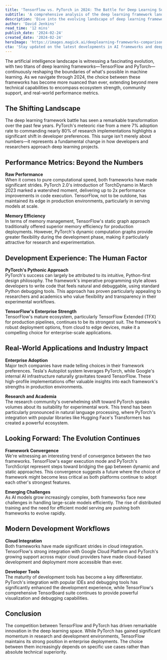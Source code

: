 ```yaml
---
title: 'TensorFlow vs. PyTorch in 2024: The Battle for Deep Learning Supremacy'
subtitle: 'A comprehensive analysis of the deep learning framework landscape'
description: 'Dive into the evolving landscape of deep learning frameworks as we compare TensorFlow and PyTorch in 2024. From PyTorch's dominance in research to TensorFlow's enterprise strength, discover how these platforms are shaping the future of AI development.'
author: 'David Jenkins'
read_time: '12 mins'
publish_date: '2024-02-24'
created_date: '2024-02-24'
heroImage: 'https://images.magick.ai/deeplearning-frameworks-comparison.jpg'
cta: 'Stay updated on the latest developments in AI frameworks and deep learning technology. Follow us on LinkedIn for expert insights and analysis that keep you ahead of the curve in the rapidly evolving world of artificial intelligence.'
---
```


The artificial intelligence landscape is witnessing a fascinating evolution, with two titans of deep learning frameworks—TensorFlow and PyTorch—continuously reshaping the boundaries of what's possible in machine learning. As we navigate through 2024, the choice between these frameworks has become more nuanced than ever, extending beyond mere technical capabilities to encompass ecosystem strength, community support, and real-world performance metrics.

## The Shifting Landscape

The deep learning framework battle has seen a remarkable transformation over the past few years. PyTorch's meteoric rise from a mere 7% adoption rate to commanding nearly 80% of research implementations highlights a significant shift in developer preferences. This surge isn't merely about numbers—it represents a fundamental change in how developers and researchers approach deep learning projects.

## Performance Metrics: Beyond the Numbers

**Raw Performance**  
When it comes to pure computational speed, both frameworks have made significant strides. PyTorch 2.0's introduction of TorchDynamo in March 2023 marked a watershed moment, delivering up to 2x performance improvements in code execution. TensorFlow, not to be outdone, has maintained its edge in production environments, particularly in serving models at scale.

**Memory Efficiency**  
In terms of memory management, TensorFlow's static graph approach traditionally offered superior memory efficiency for production deployments. However, PyTorch's dynamic computation graphs provide greater flexibility during the development phase, making it particularly attractive for research and experimentation.

## Development Experience: The Human Factor

**PyTorch's Pythonic Approach**  
PyTorch's success can largely be attributed to its intuitive, Python-first design philosophy. The framework's imperative programming style allows developers to write code that feels natural and debuggable, using standard Python debugging tools. This approach has proven particularly appealing to researchers and academics who value flexibility and transparency in their experimental workflows.

**TensorFlow's Enterprise Strength**  
TensorFlow's mature ecosystem, particularly TensorFlow Extended (TFX) for production pipelines, continues to be its strongest suit. The framework's robust deployment options, from cloud to edge devices, make it a compelling choice for enterprise-scale applications.

## Real-World Applications and Industry Impact

**Enterprise Adoption**  
Major tech companies have made telling choices in their framework preferences. Tesla's Autopilot system leverages PyTorch, while Google's internal AI infrastructure naturally gravitates toward TensorFlow. These high-profile implementations offer valuable insights into each framework's strengths in production environments.

**Research and Academia**  
The research community's overwhelming shift toward PyTorch speaks volumes about its suitability for experimental work. This trend has been particularly pronounced in natural language processing, where PyTorch's integration with popular libraries like Hugging Face's Transformers has created a powerful ecosystem.

## Looking Forward: The Evolution Continues

**Framework Convergence**  
We're witnessing an interesting trend of convergence between the two frameworks. TensorFlow's eager execution mode and PyTorch's TorchScript represent steps toward bridging the gap between dynamic and static approaches. This convergence suggests a future where the choice of framework might become less critical as both platforms continue to adopt each other's strongest features.

**Emerging Challenges**  
As AI models grow increasingly complex, both frameworks face new challenges in handling large-scale models efficiently. The rise of distributed training and the need for efficient model serving are pushing both frameworks to evolve rapidly.

## Modern Development Workflows

**Cloud Integration**  
Both frameworks have made significant strides in cloud integration. TensorFlow's strong integration with Google Cloud Platform and PyTorch's growing support across major cloud providers have made cloud-based development and deployment more accessible than ever.

**Developer Tools**  
The maturity of development tools has become a key differentiator. PyTorch's integration with popular IDEs and debugging tools has significantly enhanced the development experience, while TensorFlow's comprehensive TensorBoard suite continues to provide powerful visualization and debugging capabilities.

## Conclusion

The competition between TensorFlow and PyTorch has driven remarkable innovation in the deep learning space. While PyTorch has gained significant momentum in research and development environments, TensorFlow maintains its strong position in enterprise deployments. The choice between them increasingly depends on specific use cases rather than absolute technical superiority.